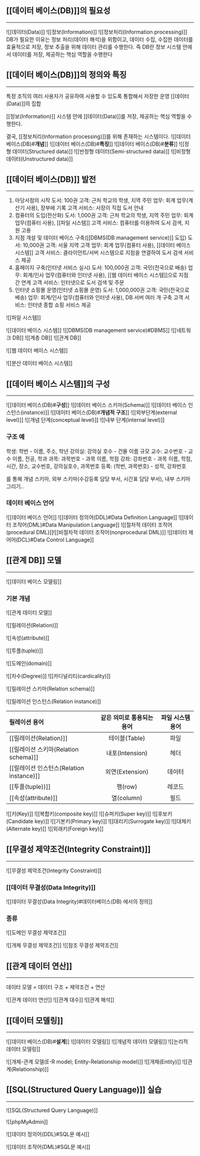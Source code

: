 ## [[데이터 베이스(DB)]]의 필요성
---
![[데이터(Data)]]
![[정보(Information)]]
![[정보처리(Information processing)]]
DB가 필요한 이유는 정보 처리(데이터 해석)을 위함이고, 데이터 수집, 수집한 데이터를 효율적으로 저장, 정보 추출을 위해 데이터 관리를 수행한다. 즉 DB란 정보 시스템 안에서 데이터를 저장, 제공하는 핵심 역할을 수행한다

## [[데이터 베이스(DB)]]의 정의와 특징
---
특정 조직의 여러 사용자가 공유하여 사용할 수 있도록 통합해서 저장한 운영 [[데이터(Data)]]의 집합

[[정보(Information)]] 시스템 안에 [[데이터(Data)]]를 저장, 제공하는 핵심 역할을 수행한다.

결국, [[정보처리(Information processing)]]를 위해 존재하는 시스템이다.
![[데이터 베이스(DB)#**개념**]]
![[데이터 베이스(DB)#**특징**]]
![[데이터 베이스(DB)#**분류**]]
![[정형 데이터(Structured data)]]
![[반정형 데이터(Semi-structured data)]]
![[비정형 데이터(Unstructured data)]]
## [[데이터 베이스(DB)]] 발전
---
1. 마당서점의 시작
   도서: 100권
   고객: 근처 학교의 학생, 지역 주민
   업무: 회계 업무(계산기 사용), 장부에 기록
   고객 서비스: 사장이 직접 도서 안내
2. 컴퓨터의 도입(전산화)
   도서: 1,000권
   고객: 근처 학교의 학생, 지역 주민
   업무: 회계 업무(컴퓨터 사용), [[파일 시스템]]
   고객 서비스: 컴퓨터를 이용하여 도서 검색, 지원 고용
3. 지점 개설 및 데이터 베이스 구축([[DBMS(DB management service)]] 도입)
  도서: 10,000권
  고객: 서울 지역 고객
  업무: 회계 업무(컴퓨터 사용), [[데이터 베이스 시스템]] 
  고객 서비스: 클라이언트/서버 시스템으로 지점을 연결하여 도서 검색 서비스 제공
4. 홈페이지 구축(인터넷 서비스 실시)
   도서: 100,000권
   고객: 국민(전국으로 배송)
   업무: 회계/인사 업무(컴퓨터와 인터넷 사용), [[웹 데이터 베이스 시스템]]으로 지점 간 연계
   고객 서비스: 인터넷으로 도서 검색 및 주문
5. 인터넷 쇼핑몰 운영(인터넷 쇼핑몰 운영)
   도서: 1,000,000권
   고객: 국민(전국으로 배송)
   업무: 회계/인사 업무(컴퓨터와 인터넷 사용), DB 서버 여러 개 구축
   고객 서비스: 인터넷 종합 쇼핑 서비스 제공

![[파일 시스템]]

![[데이터 베이스 시스템]]
	![[DBMS(DB management service)#DBMS]]
![[네트워크 DB]]
![[계층 DB]]
![[관계 DB]]

![[웹 데이터 베이스 시스템]]

![[분산 데이터 베이스 시스템]]

## [[데이터 베이스 시스템]]의 구성
---
![[데이터 베이스(DB)#**구성**]]
![[데이터 베이스 스키마(Schema)]]
![[데이터 베이스 인스턴스(instance)]]
![[데이터 베이스(DB)#**개념적 구조**]]
	![[외부단계(external level)]]
	![[개념 단계(conceptual level)]]
	![[내부 단계(internal level)]]
### 구조 예
학생: 학번 - 이름, 주소, 학년
강의실: 강의실 호수 - 건물 이름 규모
교수: 교수번호 - 교수 이름, 전공, 학과
과목: 과목번호 - 과목 이름, 학점
강좌: 강좌번호 - 과목 이름, 학점, 시간, 장소, 교수번호, 강의실호수, 과목번호
등록: (학번, 과목번호) - 성적, 강좌번호

를 통해 개념 스키마, 외부 스키마(수강등록 담당 부서, 시간표 담당 부서), 내부 스키마 그리기..
### 데이터 베이스 언어
![[데이터 베이스 언어]]
![[데이터 정의어(DDL)#Data Definition Language]]
![[데이터 조작어(DML)#Data Manipulation Language]]
	![[절차적 데이터 조작어(procedural DML)]]![[비절차적 데이터 조작어(nonprocedural DML)]]
![[데이터 제어어(DCL)#Data Control Language]]

## [[관계 DB]] 모델
---
![[데이터 베이스 모델링]]
### 기본 개념
![[관계 데이터 모델]]

![[릴레이션(Relation)]]

![[속성(attribute)]]

![[투플(tuple))]]

![[도메인(domain)]]

![[차수(Degree)]]
![[카디널리티(cardicality)]]

![[릴레이션 스키마(Relation schema)]]

![[릴레이션 인스턴스(Relation instance)]]

| 릴레이션 용어                            | 같은 의미로 통용되는 용어 | 파일 시스템 용어 |
|:---------------------------------------- |:-------------------------:|:----------------:|
| [[릴레이션(Relation)]]                   |       테이블(Table)       |       파일       |
| [[릴레이션 스키마(Relation schema)]]     |      내포(Intension)      |       헤더       |
| [[릴레이션 인스턴스(Relation instance)]] |      외연(Extension)      |      데이터      |
| [[투플(tuple))]]                         |          행(row)          |      레코드      |
| [[속성(attribute)]]                      |        열(column)         |       필드       | 

![[키(Key)]]
	![[복합키(composite key)]]
	![[슈퍼키(Super key)]]
	![[후보키(Candidate key)]]
	![[기본키(Primary key)]]
	![[대리키(Surrogate key)]]
	![[대체키(Alternate key)]]
	![[외래키(Foreign key)]]
## [[무결성 제약조건(Integrity Constraint)]]
---
![[무결성 제약조건(Integrity Constraint)]]
### [[데이터 무결성(Data Integrity)]]
![[데이터 무결성(Data Integrity)#데이터베이스(DB) 에서의 정의]]
### 종류
![[도메인 무결성 제약조건]]

![[개체 무결성 제약조건]]
![[참조 무결성 제약조건]]

## [[관계 데이터 연산]]
---
데이터 모델 = 데이터 구조 + 제약조건 + 연산

![[관계 데이터 연산]]
![[관계 대수]]
![[관계 해석]]

## [[데이터 모델링]]
---
![[데이터 베이스(DB)#**설계**]]
	![[데이터 모델링]]
	![[개념적 데이터 모델링]]
	![[논리적 데이터 모델링]]

![[개체-관계 모델(E-R model; Entity-Relationship model)]]
	![[개체(Entity)]]
	![[관계(Relationship)]]

## [[SQL(Structured Query Language)]] 실습
---
![[SQL(Structured Query Language)]]

![[phpMyAdmin]]

![[데이터 정의어(DDL)#SQL문 예시]]

![[데이터 조작어(DML)#SQL문 예시]]
